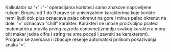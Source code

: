 Kalkulator sa '+' i '-' operacijama koristeci samo znakove napravljene rukom. Brojevi od 1 do 9 prave se univerzalnim karakterima koje koriste nemi ljudi dok plus oznacava palac okrenut na gore i minus palac okrenut na dole. '=' oznacava "chill" karakter. Karakteri se unose proizvoljno prateci matematicka pravila prvog razreda osnovne(izmedju svakog karaktera mora biti makar jedna cifra i string ne sme poceti i zavrsiti se karakterom). Program se zavrsava i izbacuje resenje automatski prilikom pokazivanja znaka '='.
